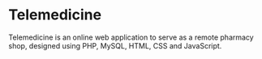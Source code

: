# Telemedicine
Telemedicine is an online web application to serve as a remote pharmacy shop, designed using PHP, MySQL, HTML, CSS and JavaScript. 
